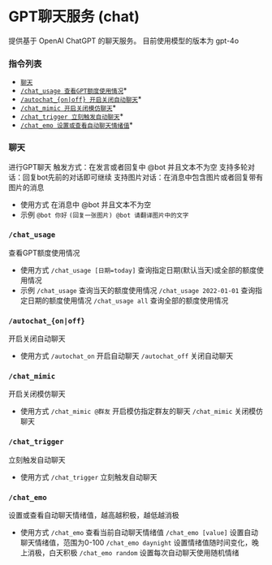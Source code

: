 # GPT聊天服务 (chat)

提供基于 OpenAI ChatGPT 的聊天服务。
目前使用模型的版本为 gpt-4o

###  指令列表

- [`聊天`](#聊天)
- [`/chat_usage 查看GPT额度使用情况`](#chat_usage)*
- [`/autochat_{on|off} 开启关闭自动聊天`](#autochat_onoff)*
- [`/chat_mimic 开启关闭模仿聊天`](#chat_mimic)*
- [`/chat_trigger 立刻触发自动聊天`](#chat_trigger)*
- [`/chat_emo 设置或查看自动聊天情绪值`](#chat_emo)*

###  聊天
进行GPT聊天
触发方式：在发言或者回复中 @bot 并且文本不为空
支持多轮对话：回复bot先前的对话即可继续
支持图片对话：在消息中包含图片或者回复带有图片的消息
- 使用方式
在消息中 @bot 并且文本不为空
- 示例
`@bot 你好`
`(回复一张图片) @bot 请翻译图片中的文字`

### `/chat_usage`
查看GPT额度使用情况
- 使用方式
`/chat_usage [日期=today]` 查询指定日期(默认当天)或全部的额度使用情况
- 示例
`/chat_usage` 查询当天的额度使用情况
`/chat_usage 2022-01-01` 查询指定日期的额度使用情况
`/chat_usage all` 查询全部的额度使用情况

### `/autochat_{on|off}`
开启关闭自动聊天
- 使用方式
`/autochat_on` 开启自动聊天
`/autochat_off` 关闭自动聊天

### `/chat_mimic`
开启关闭模仿聊天
- 使用方式
`/chat_mimic @群友` 开启模仿指定群友的聊天
`/chat_mimic` 关闭模仿聊天

### `/chat_trigger`
立刻触发自动聊天
- 使用方式
`/chat_trigger` 立刻触发自动聊天

### `/chat_emo`
设置或查看自动聊天情绪值，越高越积极，越低越消极
- 使用方式
`/chat_emo` 查看当前自动聊天情绪值
`/chat_emo [value]` 设置自动聊天情绪值，范围为0-100
`/chat_emo daynight` 设置情绪值随时间变化，晚上消极，白天积极
`/chat_emo random` 设置每次自动聊天使用随机情绪



